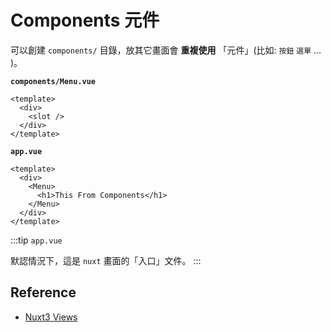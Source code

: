 # Components 元件

可以創建 `components/` 目錄，放其它畫面會 **重複使用** 「元件」(比如: `按鈕` `選單` …  )。 

**`components/Menu.vue`**

```vue
<template>
  <div>
    <slot />
  </div>
</template>
```

**`app.vue`**

```vue {3-5}
<template>
  <div>
    <Menu>
      <h1>This From Components</h1>
    </Menu>
  </div>
</template>
```

:::tip
`app.vue`

默認情況下，這是 `nuxt` 畫面的「入口」文件。
:::

## Reference
- [Nuxt3 Views](https://nuxt.com/docs/getting-started/views)